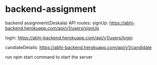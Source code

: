 # backend-assignment
backend assignment(Deskala) 
API routes:
signUp:           https://abhi-backend.herokuapp.com/api/v1/users/signUp

login:            https://abhi-backend.herokuapp.com/api/v1/users/login

candiateDetails:  https://abhi-backend.herokuapp.com/api/v1/candidate

run npm start command to start the server 
